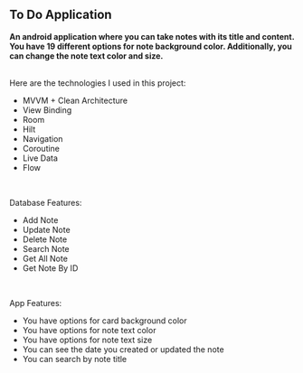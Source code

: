 ## To Do Application

**An android application where you can take notes with its title and content. You have 19 different options for note background color. Additionally, you can change the note text color and size.** </br> </br>

Here are the technologies I used in this project:
- MVVM + Clean Architecture
- View Binding
- Room
- Hilt
- Navigation
- Coroutine
- Live Data
- Flow
</br>

Database Features:
- Add Note
- Update Note
- Delete Note
- Search Note
- Get All Note
- Get Note By ID
</br>


App Features:
- You have options for card background color
- You have options for note text color
- You have options for note text size
- You can see the date you created or updated the note
- You can search by note title
